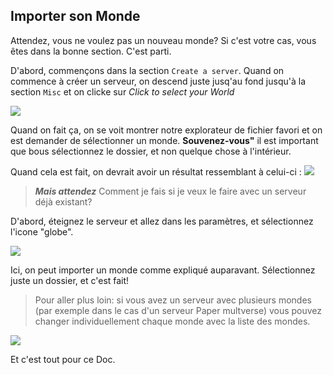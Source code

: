 ## Importer son Monde

Attendez, vous ne voulez pas un nouveau monde? Si c&apos;est votre cas, vous êtes dans la bonne section. C&apos;est parti.

D'abord, commençons dans la section ``Create a server``.
Quand on commence à créer un serveur, on descend juste jusq&apos;au fond jusqu&apos;à la section ``Misc`` et on clicke sur _Click to select your World_

![](https://i.imgur.com/QPxVb7k.png)

Quand on fait ça, on se voit montrer notre explorateur de fichier favori et on est demander de sélectionner un monde. **Souvenez-vous"** il est important que bous sélectionnez le dossier, et non quelque chose à l'intérieur.

Quand cela est fait, on devrait avoir un résultat ressemblant à celui-ci :
![](https://i.imgur.com/l6XdWqX.png)

>_**Mais attendez**_ Comment je fais si je veux le faire avec un serveur déjà existant?

D&apos;abord, éteignez le serveur et allez dans les paramètres, et sélectionnez l'icone "globe".

![](https://i.imgur.com/fskQTy3.png)

Ici, on peut importer un monde comme expliqué auparavant. Sélectionnez juste un dossier, et c&apos;est fait!

>Pour aller plus loin: si vous avez un serveur avec plusieurs mondes (par exemple dans le cas d&apos;un serveur Paper multverse) vous pouvez changer individuellement chaque monde avec la liste des mondes.

![](https://i.imgur.com/I5wKMgU.png)

Et c&apos;est tout pour ce Doc.

<!-- Translated by CapJumper -->